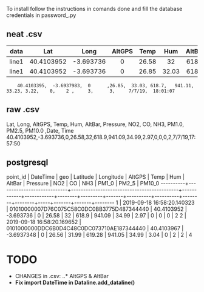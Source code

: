 To install follow the instructions in comands done and fill the database credentials in password_.py

## neat .csv
 data  |    Lat    |    Long   | AltGPS | Temp  | Hum  |AltBar | Pressure |  NO2  |  CO  | NH3 | PM1.0 | PM2.5 | PM10.0 |  Date  |  Time    |
:-----:|:---------:|:---------:|:------:|:-----:|:----:|:-----:|:--------:|:-----:|:----:|:---:|:-----:|:-----:|:------:|:------:|:--------:|
line1  |40.4103952 | -3.693736 |   0    | 26.58 |  32  | 618.9 |  941.09  | 34.99 | 2.97 |  0  |   0   |   0   |   2    | 7/7/19 | 17:57:50 |
line1  |40.4103952 | -3.693736 |   0    | 26.85 | 32.03| 618.7 |  941.11  | 33.23 | 3.22 |  0  |   2   |   3   |   3    | 7/7/19 | 17:57:50 |
        40.4103395,  -3.6937983,  0      ,26.85,  33.03, 618.7,   941.11,    33.23, 3.22,    0,    2 ,     3,      3,     7/7/19,  18:01:07
## raw .csv
Lat, Long, AltGPS, Temp, Hum, AltBar, Pressure, NO2, CO, NH3, PM1.0, PM2.5, PM10.0 ,Date, Time
40.4103952,-3.693736,0,26.58,32,618.9,941.09,34.99,2.97,0,0,0,2,7/7/19,17:57:50

## postgresql
point_id |          DateTime          |                    geo                     |  Latitude  | Longitude  | AltGPS |  Temp   |  Hum  |  AltBar  | Pressure |  NO2   |   CO   | NH3 | PM1_0 | PM2_5 | PM10_0 
----------+----------------------------+--------------------------------------------+------------+------------+--------+---------+-------+----------+----------+--------+--------+-----+-------+-------+--------
        1 | 2019-09-18 16:58:20.140323 | 01010000007D76C075C58C0DC0BB3775D487344440 | 40.4103952 |  -3.693736 |      0 |   26.58 |    32 |    618.9 |   941.09 |  34.99 |   2.97 |   0 |     0 |     0 |      2
        2 | 2019-09-18 16:58:20.169652 | 0101000000DDC6B0D4C48C0DC073710AE187344440 | 40.4103967 | -3.6937348 |      0 |   26.56 | 31.99 |   619.28 |   941.05 |  34.99 |   3.04 |   0 |     2 |     2 |      4

# TODO
* CHANGES in .csv: 
..* AltGPS & AltBar
* **Fix import DateTime in Dataline.add_dataline()**
